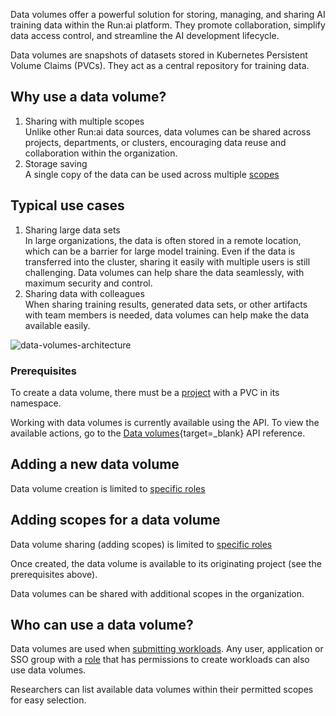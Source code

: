 Data volumes offer a powerful solution for storing, managing, and sharing AI training data within the Run:ai platform. They promote collaboration, simplify data access control, and streamline the AI development lifecycle.

Data volumes are snapshots of datasets stored in Kubernetes Persistent Volume Claims (PVCs). They act as a central repository for training data.

## Why use a data volume?

1.  Sharing with multiple scopes  
    Unlike other Run:ai data sources, data volumes can be shared across projects, departments, or clusters, encouraging data reuse and collaboration within the organization.
2.  Storage saving  
    A single copy of the data can be used across multiple [scopes](./overview.md#asset-scope)

## Typical use cases

1.  Sharing large data sets  
    In large organizations, the data is often stored in a remote location, which can be a barrier for large model training. Even if the data is transferred into the cluster, sharing it easily with multiple users is still challenging. Data volumes can help share the data seamlessly, with maximum security and control.
2.  Sharing data with colleagues  
    When sharing training results, generated data sets, or other artifacts with team members is needed, data volumes can help make the data available easily.

![data-volumes-architecture](img/data-volumes-arch.svg)

### Prerequisites

To create a data volume, there must be a [project](../../../platform-admin/aiinitiatives/org/projects.md) with a PVC in its namespace.

Working with data volumes is currently available using the API. To view the available actions, go to the [Data volumes](https://api-docs.run.ai/2.18/tag/Datavolumes){target=_blank} API reference.

## Adding a new data volume

Data volume creation is limited to [specific roles](./overview.md#who-can-create-an-asset)

## Adding scopes for a data volume

Data volume sharing (adding scopes) is limited to [specific roles](./overview.md#who-can-create-an-asset)

Once created, the data volume is available to its originating project (see the prerequisites above).

Data volumes can be shared with additional scopes in the organization.

## Who can use a data volume?

Data volumes are used when [submitting workloads](../../../platform-admin/workloads/managing-workloads.md#adding-new-workload). Any user, application or SSO group with a [role](../../../platform-admin/authentication/roles.md) that has permissions to create workloads can also use data volumes.

Researchers can list available data volumes within their permitted scopes for easy selection.


